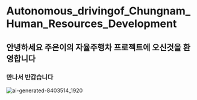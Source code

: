 # Autonomous_drivingof_Chungnam_Human_Resources_Development
## 안녕하세요 주은이의 자율주행차 프로젝트에 오신것을 환영합니다
### 만나서 반갑습니다
![ai-generated-8403514_1920](https://github.com/user-attachments/assets/98345d13-1b69-45d4-82f7-7f84102d901d)
